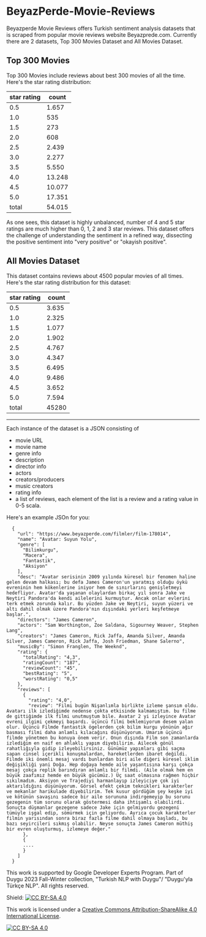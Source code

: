 # BeyazPerde-Movie-Reviews

Beyazperde Movie Reviews offers Turkish sentiment analysis datasets that is scraped from popular movie reviews website Beyazprede.com. Currently there are 2 datasets, Top 300 Movies Dataset and All Movies Dataset. 

## Top 300 Movies

Top 300 Movies include reviews about best 300 movies of all the time. Here's the star rating distribution:

| star rating | count |
|---|---|
| 0.5  | 1.657 |
| 1.0  | 535 |
| 1.5  | 273 |
| 2.0  | 608 |
| 2.5  | 2.439 |
| 3.0  |2.277 |
| 3.5  | 5.550 |
| 4.0  | 13.248 |
| 4.5  | 10.077 |
| 5.0  | 17.351 |
| total | 54.015 |

As one sees, this dataset is highly unbalanced, number of 4 and 5 star ratings are much higher than 0, 1, 2 and 3 star reviews. This dataset offers the challenge of understanding the sentiment in a refined way, dissecting the positive sentiment into "very positive" or "okayish positive".

## All Movies Dataset

This dataset contains reviews about 4500 popular movies of all times. Here's the star rating distribution for this dataset:

 
| star rating | count |
|---|---|
| 0.5  | 3.635 |
| 1.0  | 2.325 |
| 1.5  | 1.077 |
| 2.0  | 1.902 |
| 2.5  | 4.767 |
| 3.0  |4.347 |
| 3.5  | 6.495 |
| 4.0  |9.486 |
| 4.5  | 3.652 |
| 5.0  | 7.594 |
| total | 45280 |

--------------------------------------

Each instance of the dataset is a JSON consisting of 

- movie URL
- movie name
- genre info
- description
- director info
- actors
- creators/producers
- music creators
- rating info
- a list of reviews, each element of the list is a review and a rating value in 0-5 scala.

Here's an example JSOn for you:

```
  {
    "url": "https://www.beyazperde.com/filmler/film-178014",
    "name": "Avatar: Suyun Yolu",
    "genre": [
      "Bilimkurgu",
      "Macera",
      "Fantastik",
      "Aksiyon"
    ],
    "desc": "Avatar serisinin 2009 yılında küresel bir fenomen haline gelen devam halkası; bu defa James Cameron'un yaratmış olduğu öykü evreninin hem kökenlerine iniyor hem de sınırlarını genişletmeyi hedefliyor. Avatar'da yaşanan olaylardan birkaç yıl sonra Jake ve Neytiri Pandora'da kendi ailelerini kurmuştur. Ancak onlar evlerini terk etmek zorunda kalır. Bu yüzden Jake ve Neytiri, suyun yüzeri ve altı dahil olmak üzere Pandora'nın dışındaki yerleri keşfetmeye başlar.",
    "directors": "James Cameron",
    "actors": "Sam Worthington, Zoe Saldana, Sigourney Weaver, Stephen Lang",
    "creators": "James Cameron, Rick Jaffa, Amanda Silver, Amanda Silver, James Cameron, Rick Jaffa, Josh Friedman, Shane Salerno",
    "musicBy": "Simon Franglen, The Weeknd",
    "rating": {
      "totalRating": "4,3",
      "ratingCount": "187",
      "reviewCount": "45",
      "bestRating": "5",
      "worstRating": "0,5"
    },
    "reviews": [
      {
        "rating": "4,0",
        "review": "Filmi bugün Nişanlımla birlikte izleme şansım oldu. Avatarı ilk izlediğimde nedense çokta etkisinde kalmamıştım. bu filme de gittiğimde ilk filmi unutmuştum bile. Avatar 2 yi izleyince Avatar evreni ilgimi çekmeyi başardı. üçüncü filmi beklemiyorum desem yalan olur. Üçüncü Filmde fantastik ögelerden çok bilim kurgu yönünün ağır basması filmi daha anlamlı kılacağını düşünüyorum. Umarım üçüncü filmde yönetmen bu konuya önem verir. Onun dışında Film son zamanlarda izlediğim en naif en ahlaklı yapım diyebilirim. Ailecek gönül rahatlığıyla gidip izleyebilirsiniz. Günümüz yapımları gibi saçma sapan cinsel içerikli konuşmalardan, hareketlerden ibaret değildi. Filmde iki önemli mesaj vardı bunlardan biri aile diğeri küresel iklim değişikliği yani Doğa. Hep doğaya hemde aile yaşantısına karşı çokça mesaj çokça replik barındıran anlamlı bir filmdi. (Aile olmak hem en büyük zaafımız hemde en büyük gücümüz.) Üç saat olmasına rağmen hiçbir sıkılmadım. Aksiyon ve Trajediyi harmanlayıp izleyiciye çok iyi aktarıldığını düşünüyorum. Görsel efekt çekim teknikleri karakterler ve mekanlar harikulade diyebilirim. Tek kusur gördüğüm şey keşke iyi ve kötünün savaşını sadece bir aile sorununa indirgemeyip bu sorunu gezegenin tüm sorunu olarak göstermesi daha ihtişamlı olabilirdi. Sonuçta düşmanlar gezegene sadece Jake için gelmiyordu gezegeni tümüyle işgal edip, sömürmek için geliyordu. Ayrıca çocuk karakterler filmin yarısından sonra biraz fazla filme dahil olmaya başladı, bu bazı seyircileri sıkmış olabilir. Neyse sonuçta James Cameron müthiş bir evren oluşturmuş, izlemeye değer."
      },
      {
      ....
      }
    ]
  }
```



This work is supported by Google Developer Experts Program. Part of Duygu 2023 Fall-Winter collection, "Turkish NLP with Duygu"/ "Duygu'yla Türkçe NLP". All rights reserved.

Shield: [![CC BY-SA 4.0][cc-by-sa-shield]][cc-by-sa]

This work is licensed under a
[Creative Commons Attribution-ShareAlike 4.0 International License][cc-by-sa].

[![CC BY-SA 4.0][cc-by-sa-image]][cc-by-sa]

[cc-by-sa]: http://creativecommons.org/licenses/by-sa/4.0/
[cc-by-sa-image]: https://licensebuttons.net/l/by-sa/4.0/88x31.png
[cc-by-sa-shield]: https://img.shields.io/badge/License-CC%20BY--SA%204.0-lightgrey.svg
